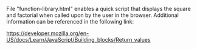File "function-library.html" enables a quick script that displays the square and factorial when called upon by the user in the browser. Additional information can be referenced in the following link:

https://developer.mozilla.org/en-US/docs/Learn/JavaScript/Building_blocks/Return_values